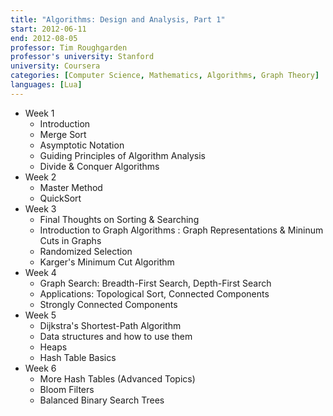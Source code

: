 ```yaml
---
title: "Algorithms: Design and Analysis, Part 1"
start: 2012-06-11
end: 2012-08-05
professor: Tim Roughgarden
professor's university: Stanford
university: Coursera
categories: [Computer Science, Mathematics, Algorithms, Graph Theory]
languages: [Lua]
---
```

- Week 1
  - Introduction
  - Merge Sort
  - Asymptotic Notation
  - Guiding Principles of Algorithm Analysis
  - Divide & Conquer Algorithms
- Week 2
  - Master Method
  - QuickSort
- Week 3
  - Final Thoughts on Sorting & Searching
  - Introduction to Graph Algorithms : Graph Representations & Mininum Cuts in
    Graphs
  - Randomized Selection
  - Karger's Minimum Cut Algorithm
- Week 4
  - Graph Search: Breadth-First Search, Depth-First Search
  - Applications: Topological Sort, Connected Components
  - Strongly Connected Components
- Week 5
  - Dijkstra's Shortest-Path Algorithm
  - Data structures and how to use them
  - Heaps
  - Hash Table Basics
- Week 6
  - More Hash Tables (Advanced Topics)
  - Bloom Filters
  - Balanced Binary Search Trees
